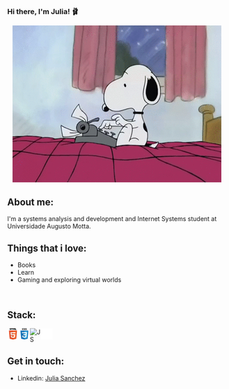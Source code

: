 ### Hi there, I'm Julia! 🩰


<p align="center"> 
  <img src="fb038c9d39ed13ab401512e9f87d6fa1.gif" alt="snoopy">
</p>

## About me:
I'm a systems analysis and development and Internet Systems student at Universidade Augusto Motta.
<br />

## Things that i love:
- Books 
- Learn   
- Gaming and exploring virtual worlds  
<br />

## Stack:
<a href="https://www.w3.org/html/" target="_blank"><img align="left" alt="HTML5" width="26px" src="https://raw.githubusercontent.com/github/explore/80688e429a7d4ef2fca1e82350fe8e3517d3494d/topics/html/html.png" /></a>
<a href="https://www.w3schools.com/css/" target="_blank"><img align="left" alt="CSS3" width="26px" src="https://raw.githubusercontent.com/github/explore/80688e429a7d4ef2fca1e82350fe8e3517d3494d/topics/css/css.png" /></a>
<a href="https://www.w3schools.com/js/" target="_blank"><img align="left" alt="JS" width="26px" src="https://static.vecteezy.com/system/resources/previews/027/127/463/non_2x/javascript-logo-javascript-icon-transparent-free-png.png" /></a>
<img align="left" alt="GitHub" width="26px" src="https://github.com/Aakarsh-B/trying-repos/blob/master/github.svg" />
<br />
<br />

## Get in touch:

- Linkedin: [Julia Sanchez](www.linkedin.com/in/julia-sanchez-8b5944180)



